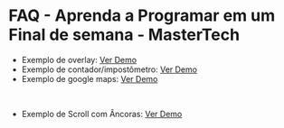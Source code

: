 <h1> FAQ - Aprenda a Programar em um Final de semana - MasterTech </h1>

<ul>
  <li>Exemplo de overlay: <a href="https://dtoloto.github.io/faq-mastertech/exemplo-overlay/"> Ver Demo <a/> </li>
  
  <li>Exemplo de contador/impostômetro: <a href="https://dtoloto.github.io/faq-mastertech/contador-impostometro/"> Ver Demo <a/> </li>
   
   <li>Exemplo de google maps: <a href="https://vagnerasilva.github.io/mapahtml/"> Ver Demo <a/> </li>
  
  <li>Exemplo de Scroll com Âncoras: <a href="https://dtoloto.github.io/faq-mastertech/exemplo-scroll-ancora">Ver Demo</a></li>
</ul>


